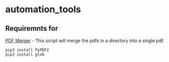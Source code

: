 # automation_tools

## Requiremnts for 
[PDF Merger](https://github.com/roboticsengineer93/automation_tools/blob/master/pdf_merger.py) -
This script will merge the pdfs in a directory into a single pdf.

```
pip3 install PyPDF2
pip3 install glob
```
